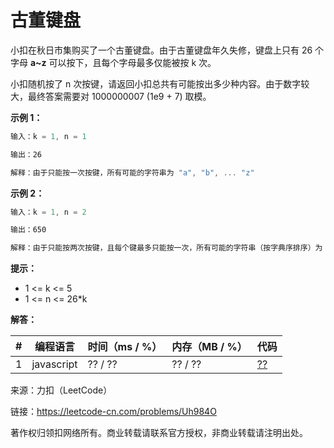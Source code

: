 # 古董键盘

小扣在秋日市集购买了一个古董键盘。由于古董键盘年久失修，键盘上只有 26 个字母 **a~z** 可以按下，且每个字母最多仅能被按 k 次。

小扣随机按了 n 次按键，请返回小扣总共有可能按出多少种内容。由于数字较大，最终答案需要对 1000000007 (1e9 + 7) 取模。

**示例 1：**

``` javascript
输入：k = 1, n = 1

输出：26

解释：由于只能按一次按键，所有可能的字符串为 "a", "b", ... "z"
```

**示例 2：**

``` javascript
输入：k = 1, n = 2

输出：650

解释：由于只能按两次按键，且每个键最多只能按一次，所有可能的字符串（按字典序排序）为 "ab", "ac", ... "zy"
```

**提示：**

- 1 <= k <= 5
- 1 <= n <= 26*k

**解答：**

**#**|**编程语言**|**时间（ms / %）**|**内存（MB / %）**|**代码**
--|--|--|--|--
1|javascript|?? / ??|?? / ??|[??](./javascript/ac_v1.js)

来源：力扣（LeetCode）

链接：https://leetcode-cn.com/problems/Uh984O

著作权归领扣网络所有。商业转载请联系官方授权，非商业转载请注明出处。
